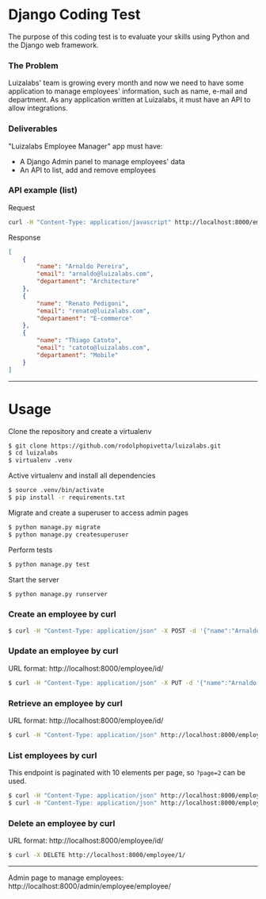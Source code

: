 # Django Coding Test

The purpose of this coding test is to evaluate your skills using Python and the Django web framework.


### The Problem

Luizalabs' team is growing every month and now we need to have some application to manage employees' information, such as name, e-mail and department. As any application written at Luizalabs, it must have an API to allow integrations.


### Deliverables

"Luizalabs Employee Manager" app must have:

* A Django Admin panel to manage employees' data
* An API to list, add and remove employees


### API example (list)

Request

```bash
curl -H "Content-Type: application/javascript" http://localhost:8000/employee/
```

Response
```json
[
    {
        "name": "Arnaldo Pereira",
        "email": "arnaldo@luizalabs.com",
        "departament": "Architecture"
    },
    {
        "name": "Renato Pedigoni",
        "email": "renato@luizalabs.com",
        "departament": "E-commerce"
    },
    {
        "name": "Thiago Catoto",
        "email": "catoto@luizalabs.com",
        "departament": "Mobile"
    }
]
```

---


# Usage

Clone the repository and create a virtualenv

```bash
$ git clone https://github.com/rodolphopivetta/luizalabs.git
$ cd luizalabs
$ virtualenv .venv
```

Active virtualenv and install all dependencies
```bash
$ source .venv/bin/activate
$ pip install -r requirements.txt
```

Migrate and create a superuser to access admin pages
```bash
$ python manage.py migrate
$ python manage.py createsuperuser
```

Perform tests
```bash
$ python manage.py test
```

Start the server
```bash
$ python manage.py runserver
```


### Create an employee by curl

```bash
$ curl -H "Content-Type: application/json" -X POST -d '{"name":"Arnaldo Pereira", "email":"arnaldo@luizalabs.com", "departament": "Architecture"}' http://localhost:8000/employee/
```


### Update an employee by curl

URL format: http://localhost:8000/employee/id/

```bash
$ curl -H "Content-Type: application/json" -X PUT -d '{"name":"Arnaldo Pereira", "email":"arnaldo@luizalabs.com", "departament": "Mobile"}' http://localhost:8000/employee/1/
```


### Retrieve an employee by curl

URL format: http://localhost:8000/employee/id/

```bash
$ curl -H "Content-Type: application/json" http://localhost:8000/employee/1/
```


### List employees by curl

This endpoint is paginated with 10 elements per page, so `?page=2` can be used.

```bash
$ curl -H "Content-Type: application/json" http://localhost:8000/employee/
$ curl -H "Content-Type: application/json" http://localhost:8000/employee/?page=2
```


### Delete an employee by curl

URL format: http://localhost:8000/employee/id/

```bash
$ curl -X DELETE http://localhost:8000/employee/1/
```

---

Admin page to manage employees: http://localhost:8000/admin/employee/employee/
